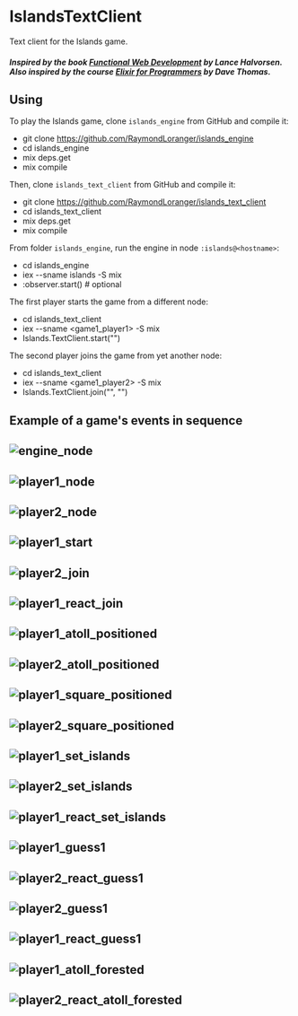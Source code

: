 # IslandsTextClient

 Text client for the Islands game.

##### Inspired by the book [Functional Web Development](https://pragprog.com/book/lhelph/functional-web-development-with-elixir-otp-and-phoenix) by Lance Halvorsen.</br>Also inspired by the course [Elixir for Programmers](https://codestool.coding-gnome.com/courses/elixir-for-programmers) by Dave Thomas.

## Using

To play the Islands game, clone `islands_engine` from GitHub and compile it:

  - git clone https://github.com/RaymondLoranger/islands_engine
  - cd islands_engine
  - mix deps.get
  - mix compile

Then, clone `islands_text_client` from GitHub and compile it:

  - git clone https://github.com/RaymondLoranger/islands_text_client
  - cd islands_text_client
  - mix deps.get
  - mix compile

From folder `islands_engine`, run the engine in node `:islands@<hostname>`:

  - cd islands_engine
  - iex --sname islands -S mix
  - :observer.start() # optional

The first player starts the game from a different node:

  - cd islands_text_client
  - iex --sname <game1_player1> -S mix
  - Islands.TextClient.start("<player1>")

The second player joins the game from yet another node:

  - cd islands_text_client
  - iex --sname <game1_player2> -S mix
  - Islands.TextClient.join("<player1>", "<player2>")

## Example of a game's events in sequence
## ![engine_node](images/engine_node.png)
## ![player1_node](images/player1_node.png)
## ![player2_node](images/player2_node.png)
## ![player1_start](images/player1_start.png)
## ![player2_join](images/player2_join.png)
## ![player1_react_join](images/player1_react_join.png)
## ![player1_atoll_positioned](images/player1_atoll_positioned.png)
## ![player2_atoll_positioned](images/player2_atoll_positioned.png)
## ![player1_square_positioned](images/player1_square_positioned.png)
## ![player2_square_positioned](images/player2_square_positioned.png)
## ![player1_set_islands](images/player1_set_islands.png)
## ![player2_set_islands](images/player2_set_islands.png)
## ![player1_react_set_islands](images/player1_react_set_islands.png)
## ![player1_guess1](images/player1_guess1.png)
## ![player2_react_guess1](images/player2_react_guess1.png)
## ![player2_guess1](images/player2_guess1.png)
## ![player1_react_guess1](images/player1_react_guess1.png)
## ![player1_atoll_forested](images/player1_atoll_forested.png)
## ![player2_react_atoll_forested](images/player2_react_atoll_forested.png)
